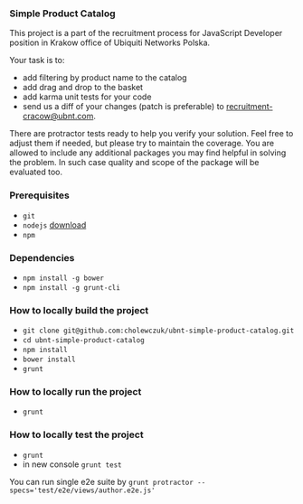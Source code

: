 ### Simple Product Catalog

This project is a part of the recruitment process for JavaScript Developer position in Krakow office of Ubiquiti Networks Polska.

Your task is to:

 * add filtering by product name to the catalog
 * add drag and drop to the basket
 * add karma unit tests for your code
 * send us a diff of your changes (patch is preferable) to [recruitment-cracow@ubnt.com](recruitment-cracow@ubnt.com).
 
 There are protractor tests ready to help you verify your solution. Feel free to adjust them if needed, but please try
 to maintain the coverage.
 You are allowed to include any additional packages you may find helpful in solving the problem. 
 In such case quality and scope of the package will be evaluated too.

### Prerequisites

 * `git`
 * `nodejs` [download](http://nodejs.org/)
 * `npm`

### Dependencies

 * `npm install -g bower`
 * `npm install -g grunt-cli`

### How to locally build the project

 * `git clone git@github.com:cholewczuk/ubnt-simple-product-catalog.git`
 * `cd ubnt-simple-product-catalog`
 * `npm install`
 * `bower install`
 * `grunt`

### How to locally run the project

 * `grunt`

### How to locally test the project

 * `grunt`
 * in new console `grunt test`

You can run single e2e suite by `grunt protractor --specs='test/e2e/views/author.e2e.js'`

